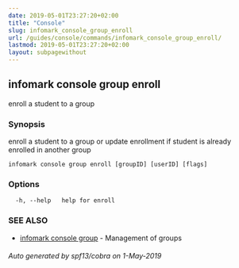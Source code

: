 ```yaml
---
date: 2019-05-01T23:27:20+02:00
title: "Console"
slug: infomark_console_group_enroll
url: /guides/console/commands/infomark_console_group_enroll/
lastmod: 2019-05-01T23:27:20+02:00
layout: subpagewithout
---
```


## infomark console group enroll

enroll a student to a group

### Synopsis

enroll a student to a group or update enrollment if student is
already enrolled in another group

```
infomark console group enroll [groupID] [userID] [flags]
```

### Options

```
  -h, --help   help for enroll
```

### SEE ALSO

* [infomark console group](/guides/console/commands/infomark_console_group/)	 - Management of groups

###### Auto generated by spf13/cobra on 1-May-2019
